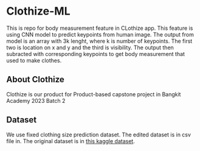 # Clothize-ML

This is repo for body measurement feature in CLothize app.
This feature is using CNN model to predict keypoints from human image. The output from model is an array with 3k lenght, where k is number of keypoints. The first two is location on x and y and the third is visibility. The output then subracted with corresponding keypoints to get body measurement that used to make clothes.

## About Clothize
Clothize is our product for Product-based capstone project in Bangkit Academy 2023 Batch 2

## Dataset
We use fixed clothing size prediction dataset. The edited dataset is in csv file in. The original dataset is in <a href="https://www.kaggle.com/datasets/tourist55/clothessizeprediction" taget='blank'>this kaggle dataset</a>.
